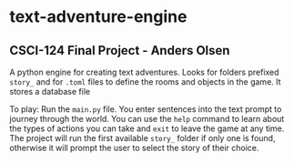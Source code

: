 # text-adventure-engine
## CSCI-124 Final Project - Anders Olsen
A python engine for creating text adventures. Looks for folders prefixed `story_` and for `.toml` files to define the rooms and objects in the game. It stores a database file 

To play: Run the `main.py` file. You enter sentences into the text prompt to journey through the world. You can use the `help` command to learn about the types of actions you can take and `exit` to leave the game at any time. The project will run the first available `story_` folder if only one is found, otherwise it will prompt the user to select the story of their choice.
